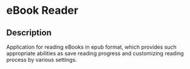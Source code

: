 # eBook Reader
## Description

Application for reading eBooks in epub format, which provides such appropriate abilities as save reading progress and customizing reading process by various settings.
